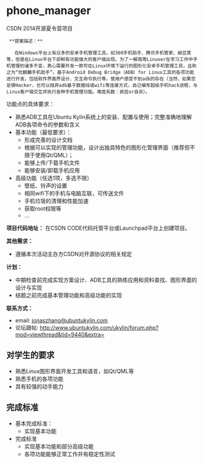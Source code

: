 phone_manager
=============
CSDN 2014开源夏令营项目

     **提案描述：**

       在Windows平台上有众多的安卓手机管理工具，如360手机助手、腾讯手机管家、豌豆荚等，但是在Linux平台下却鲜有功能强大的客户端出现。为了一解我等Linuxer在学习工作中手机管理的诸多不变，真心需要开发一款可在Linux环境下运行的图形化安卓手机管理工具，且称之为“优麒麟手机助手”。基于Android Debug Bridge（ADB）for Linux工具的各项功能进行开发，包括软件界面界设计、交互命令执行等，使用户感受不到adb的存在（当然，如果您足够Hacker，也可以抛弃adb基于数据线或wifi等连接方式，自己编写超级手机hack进程，与Linux客户端交互并执行各种手机管理功能。难度系数：疯狂or自杀）。


功能点的具体要求：

* 熟悉ADB工具在Ubuntu Kylin系统上的安装、配置与使用；完整准确地理解ADB各项命令的参数和含义
* 基本功能（最低要求）：
   * 形成完善的设计文档
   * 根据可以实现的管理功能，设计出独具特色的图形化管理界面（推荐但不限于使用Qt/QML）；
   * 能够上传/下载手机文件
   * 能够安装/卸载手机应用
* 高级功能（任选1项，多选不限）
   * 壁纸、铃声的设置
   * 相同wifi下的手机与电脑互联，可传送文件
   * 手机垃圾的清理和性能加速
   * 获取root权限等
   * ...

**项目代码地址：**
   在CSDN CODE代码托管平台或Launchpad平台上创建项目。


**其他需求：**

* 遵循本次活动主办方CSDN对开源协议的相关规定



**计划：**

* 中期检查前完成实现方案设计、ADB工具的熟练应用和资料查找、图形界面的设计与实现
* 结题之前完成基本管理功能和高级功能的实现

**联系方式：**
* email: <jonaszhang@ubuntukylin.com>
* 论坛跟帖: http://www.ubuntukylin.com/ukylin/forum.php?mod=viewthread&tid=9440&extra=


## 对学生的要求

* 熟悉Linux图形界面开发工具和语言，如Qt/QML等
* 熟悉手机的各项功能
* 具有较强的动手能力

## 完成标准

* 基本完成标准：
	+ 实现基本功能
* 完成标准
	+ 实现基本功能和部分高级功能
	+ 各项功能能够正常工作并有稳定性测试

